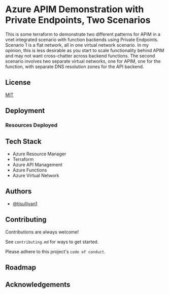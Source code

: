# Azure APIM Demonstration with Private Endpoints, Two Scenarios

This is some terraform to demonstrate two different patterns for APIM in a vnet integrated scenario with function backends using Private Endpoints. Scenario 1 is a flat network, all in one virtual network scenario. In my opinion, this is less desirable as you start to scale functionality behind APIM and may not want cross-chatter across backend functions. The second scenario involves two separate virtual networks, one for APIM, one for the function, with separate DNS resolution zones for the API backend.

## License

[MIT](https://choosealicense.com/licenses/mit/)


## Deployment


### Resources Deployed

## Tech Stack

- Azure Resource Manager
- Terraform
- Azure API Management
- Azure Functions
- Azure Virtual Network

## Authors

- [@tjsullivan1](https://www.github.com/tjsullivan1)


## Contributing

Contributions are always welcome!

See `contributing.md` for ways to get started.

Please adhere to this project's `code of conduct`.


## Roadmap

## Acknowledgements
